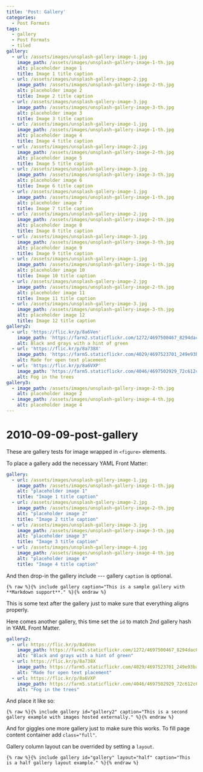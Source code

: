 ```yaml
---
title: 'Post: Gallery'
categories:
  - Post Formats
tags:
  - gallery
  - Post Formats
  - tiled
gallery:
  - url: /assets/images/unsplash-gallery-image-1.jpg
    image_path: /assets/images/unsplash-gallery-image-1-th.jpg
    alt: placeholder image 1
    title: Image 1 title caption
  - url: /assets/images/unsplash-gallery-image-2.jpg
    image_path: /assets/images/unsplash-gallery-image-2-th.jpg
    alt: placeholder image 2
    title: Image 2 title caption
  - url: /assets/images/unsplash-gallery-image-3.jpg
    image_path: /assets/images/unsplash-gallery-image-3-th.jpg
    alt: placeholder image 3
    title: Image 3 title caption
  - url: /assets/images/unsplash-gallery-image-1.jpg
    image_path: /assets/images/unsplash-gallery-image-1-th.jpg
    alt: placeholder image 4
    title: Image 4 title caption
  - url: /assets/images/unsplash-gallery-image-2.jpg
    image_path: /assets/images/unsplash-gallery-image-2-th.jpg
    alt: placeholder image 5
    title: Image 5 title caption
  - url: /assets/images/unsplash-gallery-image-3.jpg
    image_path: /assets/images/unsplash-gallery-image-3-th.jpg
    alt: placeholder image 6
    title: Image 6 title caption
  - url: /assets/images/unsplash-gallery-image-1.jpg
    image_path: /assets/images/unsplash-gallery-image-1-th.jpg
    alt: placeholder image 7
    title: Image 7 title caption
  - url: /assets/images/unsplash-gallery-image-2.jpg
    image_path: /assets/images/unsplash-gallery-image-2-th.jpg
    alt: placeholder image 8
    title: Image 8 title caption
  - url: /assets/images/unsplash-gallery-image-3.jpg
    image_path: /assets/images/unsplash-gallery-image-3-th.jpg
    alt: placeholder image 9
    title: Image 9 title caption
  - url: /assets/images/unsplash-gallery-image-1.jpg
    image_path: /assets/images/unsplash-gallery-image-1-th.jpg
    alt: placeholder image 10
    title: Image 10 title caption
  - url: /assets/images/unsplash-gallery-image-2.jpg
    image_path: /assets/images/unsplash-gallery-image-2-th.jpg
    alt: placeholder image 11
    title: Image 11 title caption
  - url: /assets/images/unsplash-gallery-image-3.jpg
    image_path: /assets/images/unsplash-gallery-image-3-th.jpg
    alt: placeholder image 12
    title: Image 12 title caption
gallery2:
  - url: 'https://flic.kr/p/8a6Ven'
    image_path: 'https://farm2.staticflickr.com/1272/4697500467_8294dac099_q.jpg'
    alt: Black and grays with a hint of green
  - url: 'https://flic.kr/p/8a738X'
    image_path: 'https://farm5.staticflickr.com/4029/4697523701_249e93ba23_q.jpg'
    alt: Made for open text placement
  - url: 'https://flic.kr/p/8a6VXP'
    image_path: 'https://farm5.staticflickr.com/4046/4697502929_72c612c636_q.jpg'
    alt: Fog in the trees
gallery3:
  - image_path: /assets/images/unsplash-gallery-image-2-th.jpg
    alt: placeholder image 2
  - image_path: /assets/images/unsplash-gallery-image-4-th.jpg
    alt: placeholder image 4
---
```


# 2010-09-09-post-gallery

These are gallery tests for image wrapped in `<figure>` elements.

To place a gallery add the necessary YAML Front Matter:

```yaml
gallery:
  - url: /assets/images/unsplash-gallery-image-1.jpg
    image_path: /assets/images/unsplash-gallery-image-1-th.jpg
    alt: "placeholder image 1"
    title: "Image 1 title caption"
  - url: /assets/images/unsplash-gallery-image-2.jpg
    image_path: /assets/images/unsplash-gallery-image-2-th.jpg
    alt: "placeholder image 2"
    title: "Image 2 title caption"
  - url: /assets/images/unsplash-gallery-image-3.jpg
    image_path: /assets/images/unsplash-gallery-image-3-th.jpg
    alt: "placeholder image 3"
    title: "Image 3 title caption"
  - url: /assets/images/unsplash-gallery-image-4.jpg
    image_path: /assets/images/unsplash-gallery-image-4-th.jpg
    alt: "placeholder image 4"
    title: "Image 4 title caption"
```

And then drop-in the gallery include --- gallery `caption` is optional.

```text
{% raw %}{% include gallery caption="This is a sample gallery with **Markdown support**." %}{% endraw %}
```

This is some text after the gallery just to make sure that everything aligns properly.

Here comes another gallery, this time set the `id` to match 2nd gallery hash in YAML Front Matter.

```yaml
gallery2:
  - url: https://flic.kr/p/8a6Ven
    image_path: https://farm2.staticflickr.com/1272/4697500467_8294dac099_q.jpg
    alt: "Black and grays with a hint of green"
  - url: https://flic.kr/p/8a738X
    image_path: https://farm5.staticflickr.com/4029/4697523701_249e93ba23_q.jpg
    alt: "Made for open text placement"
  - url: https://flic.kr/p/8a6VXP
    image_path: https://farm5.staticflickr.com/4046/4697502929_72c612c636_q.jpg
    alt: "Fog in the trees"
```

And place it like so:

```text
{% raw %}{% include gallery id="gallery2" caption="This is a second gallery example with images hosted externally." %}{% endraw %}
```

And for giggles one more gallery just to make sure this works. To fill page content container add `class="full"`.

Gallery column layout can be overrided by setting a `layout`.

```text
{% raw %}{% include gallery id="gallery" layout="half" caption="This is a half gallery layout example." %}{% endraw %}
```

